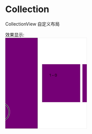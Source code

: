 # Collection
CollectionView 自定义布局

效果显示:<br>
![](https://github.com/weijun8687/Collection/blob/master/collectionview.gif)
